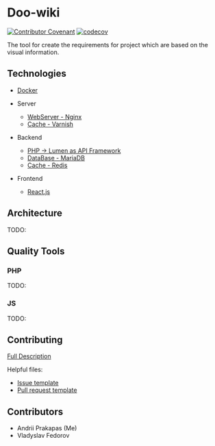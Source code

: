 # Doo-wiki

[![Contributor Covenant](https://img.shields.io/badge/Contributor%20Covenant-2.1-4baaaa.svg)](code_of_conduct.md) 
[![codecov](https://codecov.io/gh/marsskom/doo-wiki/branch/master/graph/badge.svg)](https://codecov.io/gh/marsskom/doo-wiki)

The tool for create the requirements for project which are based on the visual information.


## Technologies

- [Docker](docker/README.md)

- Server
  - [WebServer - Nginx](docker-compose.yml#L44)
  - [Cache - Varnish](docker-compose.yml#L26)

- Backend
  - [PHP -> Lumen as API Framework](FRAMEWORK.md)
  - [DataBase - MariaDB](docker-compose.yml#L62)
  - [Cache - Redis](docker-compose.yml#L80)

- Frontend
  - [React.js](https://github.com/facebook/react/)


## Architecture

TODO:


## Quality Tools

### PHP

TODO:

### JS

TODO:

## Contributing

[Full Description](.github/CONTRIBUTING.md)

Helpful files:
 - [Issue template](.github/ISSUE_TEMPLATE.md)
 - [Pull request template](.github/PULL_REQUEST_TEMPLATE.md)

## Contributors

- Andrii Prakapas (Me)
- Vladyslav Fedorov
